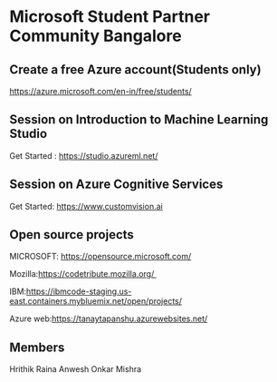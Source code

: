 # Microsoft Student Partner Community Bangalore

## Create a free Azure account(Students only)

https://azure.microsoft.com/en-in/free/students/

## Session on Introduction to Machine Learning Studio

Get Started : https://studio.azureml.net/  

## Session on Azure Cognitive Services

Get Started: https://www.customvision.ai

## Open source projects 

MICROSOFT: https://opensource.microsoft.com/
 
Mozilla:https://codetribute.mozilla.org/ 

IBM:https://ibmcode-staging.us-east.containers.mybluemix.net/open/projects/

Azure web:https://tanaytapanshu.azurewebsites.net/

## Members  
Hrithik Raina
Anwesh Onkar Mishra



